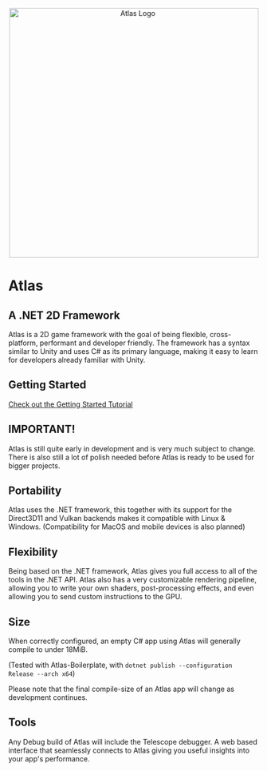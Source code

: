 <p align="center">
  <img width="500" height="500" src="https://solidcodegames.com/assets/Atlas-Logo.png" alt="Atlas Logo">
</p>

# Atlas

## A .NET 2D Framework

Atlas is a 2D game framework with the goal of being flexible,
cross-platform, performant and developer friendly. The framework has a
syntax similar to Unity and uses C# as its primary language, making it
easy to learn for developers already familiar with Unity.

## Getting Started

[Check out the Getting Started Tutorial](https://github.com/apeltsi/Atlas/wiki/Getting-Started)

## IMPORTANT!

Atlas is still quite early in development and is very much subject to change.
There is also still a lot of polish needed before Atlas is ready to be used for bigger projects. 

## Portability

Atlas uses the .NET framework, this together with its support for the Direct3D11 and Vulkan backends makes it compatible with Linux & Windows. 
(Compatibility for MacOS and mobile devices is also planned)

## Flexibility

Being based on the .NET framework, Atlas gives you full access to all
of the tools in the .NET API. Atlas also has a very customizable
rendering pipeline, allowing you to write your own shaders,
post-processing effects, and even allowing you to send custom
instructions to the GPU.

## Size

When correctly configured, an empty C# app using Atlas will generally compile to under 18MiB.

(Tested with Atlas-Boilerplate, with `dotnet publish --configuration Release --arch x64`)

Please note that the final compile-size of an Atlas app will change as development continues.

## Tools

Any Debug build of Atlas will include the Telescope debugger. A web based interface that seamlessly connects to Atlas giving you useful insights into your app's performance.
